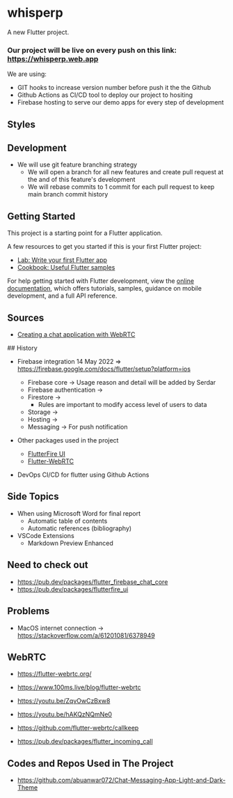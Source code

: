 # whisperp

A new Flutter project.

### Our project will be live on every push on this link: https://whisperp.web.app

We are using:

- GIT hooks to increase version number before push it the the Github
- Github Actions as CI/CD tool to deploy our project to hositing
- Firebase hosting to serve our demo apps for every step of development

## Styles

## Development

- We will use git feature branching strategy
  - We will open a branch for all new features and create pull request at the and of this feature's development
  - We will rebase commits to 1 commit for each pull request to keep main branch commit history

## Getting Started

This project is a starting point for a Flutter application.

A few resources to get you started if this is your first Flutter project:

- [Lab: Write your first Flutter app](https://docs.flutter.dev/get-started/codelab)
- [Cookbook: Useful Flutter samples](https://docs.flutter.dev/cookbook)

For help getting started with Flutter development, view the
[online documentation](https://docs.flutter.dev/), which offers tutorials,
samples, guidance on mobile development, and a full API reference.

## Sources

- [Creating a chat application with WebRTC](https://blog.logrocket.com/creating-chat-application-with-webrtc/)

## History

- Firebase integration 14 May 2022 => https://firebase.google.com/docs/flutter/setup?platform=ios

  - Firebase core -> Usage reason and detail will be added by Serdar
  - Firebase authentication ->
  - Firestore ->
    - Rules are important to modify access level of users to data
  - Storage ->
  - Hosting ->
  - Messaging -> For push notification

- Other packages used in the project

  - [FlutterFire UI](https://pub.dev/packages/flutterfire_ui)
  - [Flutter-WebRTC](https://pub.dev/packages/flutter_webrtc)

- DevOps CI/CD for flutter using Github Actions

## Side Topics

- When using Microsoft Word for final report
  - Automatic table of contents
  - Automatic references (bibliography)
- VSCode Extensions
  - Markdown Preview Enhanced

## Need to check out

- https://pub.dev/packages/flutter_firebase_chat_core
- https://pub.dev/packages/flutterfire_ui

## Problems

- MacOS internet connection -> https://stackoverflow.com/a/61201081/6378949

## WebRTC

- https://flutter-webrtc.org/
- https://www.100ms.live/blog/flutter-webrtc
- https://youtu.be/ZqvOwCzBxw8
- https://youtu.be/hAKQzNQmNe0

- https://github.com/flutter-webrtc/callkeep
- https://pub.dev/packages/flutter_incoming_call

## Codes and Repos Used in The Project

- https://github.com/abuanwar072/Chat-Messaging-App-Light-and-Dark-Theme

